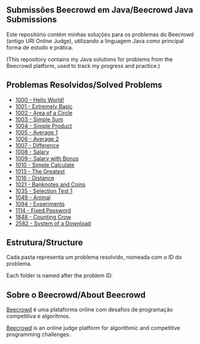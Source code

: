 ## Submissões Beecrowd em Java/Beecrowd Java Submissions

Este repositório contém minhas soluções para os problemas do Beecrowd (antigo URI Online Judge), utilizando a linguagem Java como principal forma de estudo e prática.

(This repository contains my Java solutions for problems from the Beecrowd platform, used to track my progress and practice.)

## Problemas Resolvidos/Solved Problems

-   [1000 - Hello World!](src/iniciante_beginner/BEE1000/Main.java)
-   [1001 - Extremely Basic](src/iniciante_beginner/BEE1001/Main.java)
-   [1002 - Area of a Circle](src/iniciante_beginner/BEE1002/Main.java)
-   [1003 - Simple Sum](src/iniciante_beginner/BEE1003/Main.java)
-   [1004 - Simple Product](src/iniciante_beginner/BEE1004/Main.java)
-   [1005 - Average 1](src/iniciante_beginner/BEE1005/Main.java)
-   [1006 - Average 2](src/iniciante_beginner/BEE1006/Main.java)
-   [1007 - Difference](src/iniciante_beginner/BEE1007/Main.java)
-   [1008 - Salary](src/iniciante_beginner/BEE1008/Main.java)
-   [1009 - Salary with Bonus](src/iniciante_beginner/BEE1009/Main.java)
-   [1010 - Simple Calculate](src/iniciante_beginner/BEE1010/Main.java)
-   [1013 - The Greatest](src/iniciante_beginner/BEE1013/Main.java)
-   [1016 - Distance](src/iniciante_beginner/BEE1016/Main.java)
-   [1021 - Banknotes and Coins](src/iniciante_beginner/BEE1021/Main.java)
-   [1035 - Selection Test 1](src/iniciante_beginner/BEE1035/Main.java)
-   [1049 - Animal](src/iniciante_beginner/BEE1049/Main.java)
-   [1094 - Experiments](src/iniciante_beginner/BEE1094/Main.java)
-   [1114 - Fixed Password](src/iniciante_beginner/BEE1114/Main.java)
-   [1848 - Counting Crow](src/iniciante_beginner/BEE1848/Main.java)
-   [2582 - System of a Download](src/iniciante_beginner/BEE2582/Main.java)

## Estrutura/Structure

Cada pasta representa um problema resolvido, nomeada com o ID do problema.

Each folder is named after the problem ID.

## Sobre o Beecrowd/About Beecrowd

[Beecrowd](https://www.beecrowd.com.br) é uma plataforma online com desafios de programação competitiva e algoritmos.

[Beecrowd](https://www.beecrowd.com.br) is an online judge platform for algorithmic and competitive programming challenges.
